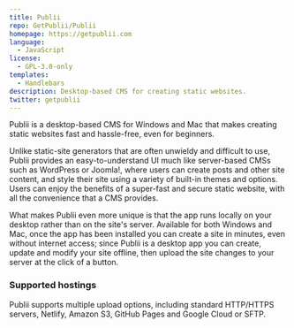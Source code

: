 ```yaml
---
title: Publii
repo: GetPublii/Publii
homepage: https://getpublii.com
language:
  - JavaScript
license:
  - GPL-3.0-only
templates:
  - Handlebars
description: Desktop-based CMS for creating static websites.
twitter: getpublii
---
```



Publii is a desktop-based CMS for Windows and Mac that makes creating static websites fast and hassle-free, even for beginners.

Unlike static-site generators that are often unwieldy and difficult to use, Publii provides an easy-to-understand UI much like server-based CMSs such as WordPress or Joomla!, where users can create posts and other site content, and style their site using a variety of built-in themes and options. Users can enjoy the benefits of a super-fast and secure static website, with all the convenience that a CMS provides.

What makes Publii even more unique is that the app runs locally on your desktop rather than on the site's server. Available for both Windows and Mac, once the app has been installed you can create a site in minutes, even without internet access; since Publii is a desktop app you can create, update and modify your site offline, then upload the site changes to your server at the click of a button. 

### Supported hostings

Publii supports multiple upload options, including standard HTTP/HTTPS servers, Netlify, Amazon S3, GitHub Pages and Google Cloud or SFTP.
